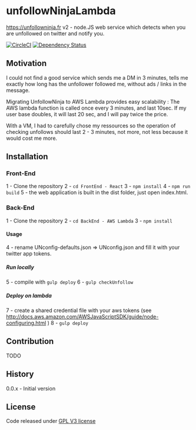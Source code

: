 # unfollowNinjaLambda
https://unfollowninja.fr v2 - node.JS web service which detects when you are unfollowed on twitter and notify you.

[![CircleCI](https://circleci.com/gh/PLhery/unfollowNinjaLambda.svg?style=svg)](https://circleci.com/gh/PLhery/unfollowNinjaV2) [![Dependency Status](https://david-dm.org/PLhery/unfollowNinjaV2.svg)](https://david-dm.org/PLhery/unfollowNinjaV2)

## Motivation

I could not find a good service which sends me a DM in 3 minutes, tells me exactly how long has the unfollower followed me, without ads / links in the message.

Migrating UnfollowNinja to AWS Lambda provides easy scalability : The AWS lambda function is called once every 3 minutes, and last 10sec. If my user base doubles, it will last 20 sec, and I will pay twice the price.

With a VM, I had to carefully chose my ressources so the operation of checking unfollows should last 2 - 3 minutes, not more, not less because it would cost me more.


## Installation

### Front-End

1 - Clone the repository
2 - `cd FrontEnd - React`
3 - `npm install`
4 - `npm run build`
5 - the web application is built in the dist folder, just open index.html.

### Back-End

1 - Clone the repository
2 - `cd BackEnd - AWS Lambda`
3 - `npm install`

#### Usage

4 - rename UNconfig-defaults.json => UNconfig.json and fill it with your twitter app tokens.

##### Run locally

5 - compile with `gulp deploy`
6 - `gulp checkUnfollow`

##### Deploy on lambda

7 - create a shared credential file with your aws tokens (see http://docs.aws.amazon.com/AWSJavaScriptSDK/guide/node-configuring.html )
8 - `gulp deploy`

## Contribution

TODO

## History
0.0.x - Initial version

## License
Code released under [GPL V3 license](https://www.gnu.org/licenses/gpl-3.0.en.html)